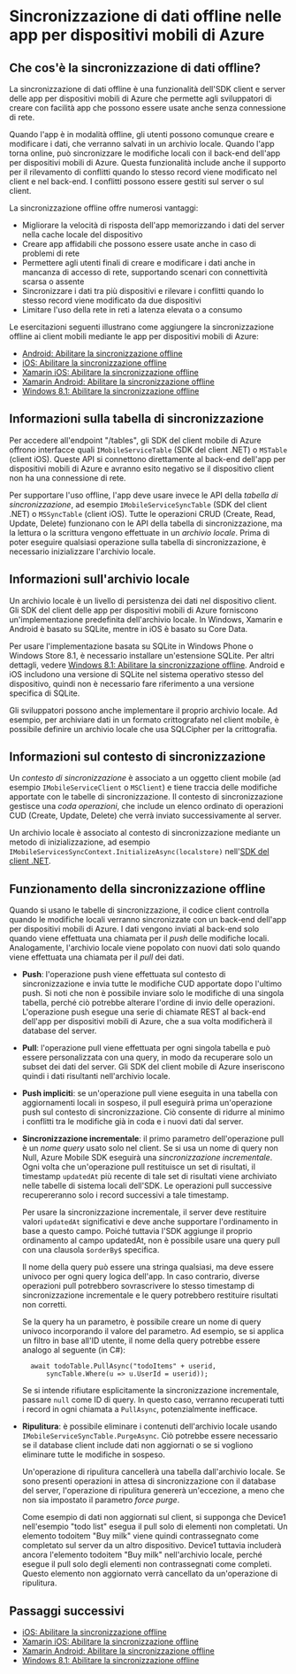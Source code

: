<properties
	pageTitle="Sincronizzazione di dati offline nelle app per dispositivi mobili di Azure | Microsoft Azure"
	description="Riferimento concettuale e panoramica della funzionalità di sincronizzazione di dati offline nelle app per dispositivi mobili di Azure"
	documentationCenter="windows"
	authors="wesmc7777"
	manager="dwrede"
	editor=""
	services="app-service\mobile"/>

<tags
	ms.service="app-service-mobile"
	ms.workload="mobile"
	ms.tgt_pltfrm="na"
	ms.devlang="multiple"
	ms.topic="article"
	ms.date="03/14/2016"
	ms.author="wesmc"/>

# Sincronizzazione di dati offline nelle app per dispositivi mobili di Azure

## Che cos'è la sincronizzazione di dati offline?

La sincronizzazione di dati offline è una funzionalità dell'SDK client e server delle app per dispositivi mobili di Azure che permette agli sviluppatori di creare con facilità app che possono essere usate anche senza connessione di rete.

Quando l'app è in modalità offline, gli utenti possono comunque creare e modificare i dati, che verranno salvati in un archivio locale. Quando l'app torna online, può sincronizzare le modifiche locali con il back-end dell'app per dispositivi mobili di Azure. Questa funzionalità include anche il supporto per il rilevamento di conflitti quando lo stesso record viene modificato nel client e nel back-end. I conflitti possono essere gestiti sul server o sul client.

La sincronizzazione offline offre numerosi vantaggi:

* Migliorare la velocità di risposta dell'app memorizzando i dati del server nella cache locale del dispositivo
* Creare app affidabili che possono essere usate anche in caso di problemi di rete
* Permettere agli utenti finali di creare e modificare i dati anche in mancanza di accesso di rete, supportando scenari con connettività scarsa o assente
* Sincronizzare i dati tra più dispositivi e rilevare i conflitti quando lo stesso record viene modificato da due dispositivi
* Limitare l'uso della rete in reti a latenza elevata o a consumo

Le esercitazioni seguenti illustrano come aggiungere la sincronizzazione offline ai client mobili mediante le app per dispositivi mobili di Azure:

* [ Android: Abilitare la sincronizzazione offline]
* [iOS: Abilitare la sincronizzazione offline]
* [Xamarin iOS: Abilitare la sincronizzazione offline]
* [Xamarin Android: Abilitare la sincronizzazione offline]
* [Windows 8.1: Abilitare la sincronizzazione offline]

## Informazioni sulla tabella di sincronizzazione

Per accedere all'endpoint "/tables", gli SDK del client mobile di Azure offrono interfacce quali `IMobileServiceTable` (SDK del client .NET) o `MSTable` (client iOS). Queste API si connettono direttamente al back-end dell'app per dispositivi mobili di Azure e avranno esito negativo se il dispositivo client non ha una connessione di rete.

Per supportare l'uso offline, l'app deve usare invece le API della *tabella di sincronizzazione*, ad esempio `IMobileServiceSyncTable` (SDK del client .NET) o `MSSyncTable` (client iOS). Tutte le operazioni CRUD (Create, Read, Update, Delete) funzionano con le API della tabella di sincronizzazione, ma la lettura o la scrittura vengono effettuate in un *archivio locale*. Prima di poter eseguire qualsiasi operazione sulla tabella di sincronizzazione, è necessario inizializzare l'archivio locale.

## Informazioni sull'archivio locale

Un archivio locale è un livello di persistenza dei dati nel dispositivo client. Gli SDK del client delle app per dispositivi mobili di Azure forniscono un'implementazione predefinita dell'archivio locale. In Windows, Xamarin e Android è basato su SQLite, mentre in iOS è basato su Core Data.

Per usare l'implementazione basata su SQLite in Windows Phone o Windows Store 8.1, è necessario installare un'estensione SQLite. Per altri dettagli, vedere [Windows 8.1: Abilitare la sincronizzazione offline]. Android e iOS includono una versione di SQLite nel sistema operativo stesso del dispositivo, quindi non è necessario fare riferimento a una versione specifica di SQLite.

Gli sviluppatori possono anche implementare il proprio archivio locale. Ad esempio, per archiviare dati in un formato crittografato nel client mobile, è possibile definire un archivio locale che usa SQLCipher per la crittografia.

## Informazioni sul contesto di sincronizzazione

Un *contesto di sincronizzazione* è associato a un oggetto client mobile (ad esempio `IMobileServiceClient` o `MSClient`) e tiene traccia delle modifiche apportate con le tabelle di sincronizzazione. Il contesto di sincronizzazione gestisce una *coda operazioni*, che include un elenco ordinato di operazioni CUD (Create, Update, Delete) che verrà inviato successivamente al server.

Un archivio locale è associato al contesto di sincronizzazione mediante un metodo di inizializzazione, ad esempio `IMobileServicesSyncContext.InitializeAsync(localstore)` nell'[SDK del client .NET].

## <a name="how-sync-works"></a>Funzionamento della sincronizzazione offline

Quando si usano le tabelle di sincronizzazione, il codice client controlla quando le modifiche locali verranno sincronizzate con un back-end dell'app per dispositivi mobili di Azure. I dati vengono inviati al back-end solo quando viene effettuata una chiamata per il *push* delle modifiche locali. Analogamente, l'archivio locale viene popolato con nuovi dati solo quando viene effettuata una chiamata per il *pull* dei dati.

* **Push**: l'operazione push viene effettuata sul contesto di sincronizzazione e invia tutte le modifiche CUD apportate dopo l'ultimo push. Si noti che non è possibile inviare solo le modifiche di una singola tabella, perché ciò potrebbe alterare l'ordine di invio delle operazioni. L'operazione push esegue una serie di chiamate REST al back-end dell'app per dispositivi mobili di Azure, che a sua volta modificherà il database del server.

* **Pull**: l'operazione pull viene effettuata per ogni singola tabella e può essere personalizzata con una query, in modo da recuperare solo un subset dei dati del server. Gli SDK del client mobile di Azure inseriscono quindi i dati risultanti nell'archivio locale.

* **Push impliciti**: se un'operazione pull viene eseguita in una tabella con aggiornamenti locali in sospeso, il pull eseguirà prima un'operazione push sul contesto di sincronizzazione. Ciò consente di ridurre al minimo i conflitti tra le modifiche già in coda e i nuovi dati dal server.

* **Sincronizzazione incrementale**: il primo parametro dell'operazione pull è un *nome query* usato solo nel client. Se si usa un nome di query non Null, Azure Mobile SDK eseguirà una *sincronizzazione incrementale*. Ogni volta che un'operazione pull restituisce un set di risultati, il timestamp `updatedAt` più recente di tale set di risultati viene archiviato nelle tabelle di sistema locali dell'SDK. Le operazioni pull successive recupereranno solo i record successivi a tale timestamp.

  Per usare la sincronizzazione incrementale, il server deve restituire valori `updatedAt` significativi e deve anche supportare l'ordinamento in base a questo campo. Poiché tuttavia l'SDK aggiunge il proprio ordinamento al campo updatedAt, non è possibile usare una query pull con una clausola `$orderBy$` specifica.

  Il nome della query può essere una stringa qualsiasi, ma deve essere univoco per ogni query logica dell'app. In caso contrario, diverse operazioni pull potrebbero sovrascrivere lo stesso timestamp di sincronizzazione incrementale e le query potrebbero restituire risultati non corretti.

  Se la query ha un parametro, è possibile creare un nome di query univoco incorporando il valore del parametro. Ad esempio, se si applica un filtro in base all'ID utente, il nome della query potrebbe essere analogo al seguente (in C#):

		await todoTable.PullAsync("todoItems" + userid, 
			syncTable.Where(u => u.UserId = userid));

  Se si intende rifiutare esplicitamente la sincronizzazione incrementale, passare `null` come ID di query. In questo caso, verranno recuperati tutti i record in ogni chiamata a `PullAsync`, potenzialmente inefficace.

* **Ripulitura**: è possibile eliminare i contenuti dell'archivio locale usando `IMobileServiceSyncTable.PurgeAsync`. Ciò potrebbe essere necessario se il database client include dati non aggiornati o se si vogliono eliminare tutte le modifiche in sospeso.

  Un'operazione di ripulitura cancellerà una tabella dall'archivio locale. Se sono presenti operazioni in attesa di sincronizzazione con il database del server, l'operazione di ripulitura genererà un'eccezione, a meno che non sia impostato il parametro *force purge*.

  Come esempio di dati non aggiornati sul client, si supponga che Device1 nell'esempio "todo list" esegua il pull solo di elementi non completati. Un elemento todoitem "Buy milk" viene quindi contrassegnato come completato sul server da un altro dispositivo. Device1 tuttavia includerà ancora l'elemento todoitem "Buy milk" nell'archivio locale, perché esegue il pull solo degli elementi non contrassegnati come completi. Questo elemento non aggiornato verrà cancellato da un'operazione di ripulitura.

## Passaggi successivi

* [iOS: Abilitare la sincronizzazione offline]
* [Xamarin iOS: Abilitare la sincronizzazione offline]
* [Xamarin Android: Abilitare la sincronizzazione offline]
* [Windows 8.1: Abilitare la sincronizzazione offline]

<!-- Links -->
[SDK del client .NET]: app-service-mobile-dotnet-how-to-use-client-library.md
[ Android: Abilitare la sincronizzazione offline]: app-service-mobile-android-get-started-offline-data.md
[iOS: Abilitare la sincronizzazione offline]: app-service-mobile-ios-get-started-offline-data.md
[Xamarin iOS: Abilitare la sincronizzazione offline]: app-service-mobile-xamarin-ios-get-started-offline-data.md
[Xamarin Android: Abilitare la sincronizzazione offline]: app-service-mobile-xamarin-ios-get-started-offline-data.md
[Windows 8.1: Abilitare la sincronizzazione offline]: app-service-mobile-windows-store-dotnet-get-started-offline-data.md

<!---HONumber=AcomDC_0518_2016-->